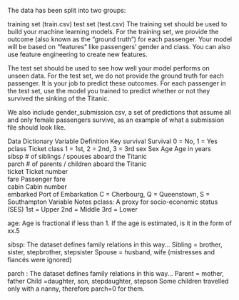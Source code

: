 The data has been split into two groups:

training set (train.csv)
test set (test.csv)
The training set should be used to build your machine learning models. For the training set, we provide the outcome (also known as the “ground truth”) for each passenger. Your model will be based on “features” like passengers’ gender and class. You can also use feature engineering to create new features.

The test set should be used to see how well your model performs on unseen data. For the test set, we do not provide the ground truth for each passenger. It is your job to predict these outcomes. For each passenger in the test set, use the model you trained to predict whether or not they survived the sinking of the Titanic.

We also include gender_submission.csv, a set of predictions that assume all and only female passengers survive, as an example of what a submission file should look like.

Data Dictionary
Variable      	Definition	Key
survival	      Survival	0 = No, 1 = Yes
pclass	        Ticket class	1 = 1st, 2 = 2nd, 3 = 3rd
sex           	Sex	
Age	            Age in years	
sibsp         	# of siblings / spouses aboard the Titanic	
parch	          # of parents / children aboard the Titanic	
ticket        	Ticket number	
fare	          Passenger fare	
cabin          	Cabin number	
embarked      	Port of Embarkation	C = Cherbourg, Q = Queenstown, S = Southampton
Variable Notes
pclass:         A proxy for socio-economic status (SES)
                1st = Upper
                2nd = Middle
                3rd = Lower

age:            Age is fractional if less than 1. If the age is estimated, is it in the form of xx.5

sibsp:          The dataset defines family relations in this way...
Sibling =       brother, sister, stepbrother, stepsister
Spouse =        husband, wife (mistresses and fiancés were ignored)

parch :        The dataset defines family relations in this way...
               Parent = mother, father
               Child =daughter, son, stepdaughter, stepson
               Some children travelled only with a nanny, therefore parch=0 for them.
